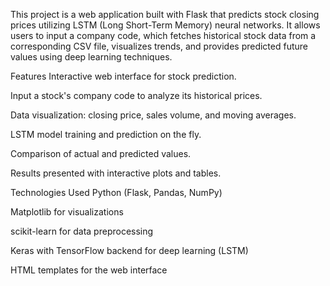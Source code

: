This project is a web application built with Flask that predicts stock closing prices utilizing LSTM (Long Short-Term Memory) neural networks. It allows users to input a company code, which fetches historical stock data from a corresponding CSV file, visualizes trends, and provides predicted future values using deep learning techniques.

Features
Interactive web interface for stock prediction.

Input a stock's company code to analyze its historical prices.

Data visualization: closing price, sales volume, and moving averages.

LSTM model training and prediction on the fly.

Comparison of actual and predicted values.

Results presented with interactive plots and tables.

Technologies Used
Python (Flask, Pandas, NumPy)

Matplotlib for visualizations

scikit-learn for data preprocessing

Keras with TensorFlow backend for deep learning (LSTM)

HTML templates for the web interface
